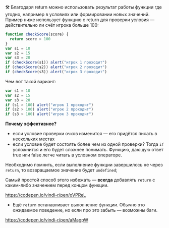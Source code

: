 🛠 Благодаря return можно использовать результат работы функции где угодно, например в условиях или формировании новых значений. Пример ниже использует функцию с return для проверки условия — действительно ли счёт игрока больше 100:

```js
function checkScore(score) {
  return score > 100
}
var s1 = 10
var s2 = 15
var s3 = 20
if (checkScore(s1)) alert("игрок 1 проходит")
if (checkScore(s2)) alert("игрок 2 проходит")
if (checkScore(s3)) alert("игрок 3 проходит")
```

Чем вот такой вариант:

```js
var s1 = 10
var s2 = 15
var s3 = 20
if (s1 > 100) alert("игрок 1 проходит")
if (s2 > 100) alert("игрок 2 проходит")
if (s3 > 100) alert("игрок 3 проходит")
```

**Почему эффективнее?**

- если условие проверки очков изменится — его придётся писать в нескольких местах
- если условие будет состоять более чем из одной проверки? Тогда `if` усложнится и его будет сложнее понимать. Функцию, дающую ответ true или false легче читать в условном операторе.

Необходимо помнить, если выполнение функции завершилось не через `return`, то возвращаемое значение будет `undefined`;

Самый простой способ этого избежать — __всегда__ добавлять `return` с каким-либо значением перед концом функции.

https://codepen.io/vindi-r/pen/oVPReL

- Ещё `return` останавливает выполнение функции. Обычно это ожидаемое поведение, но если про это забыть — возможны баги.

https://codepen.io/vindi-r/pen/aMagpW
